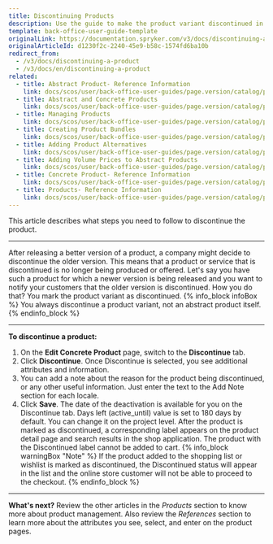 ```yaml
---
title: Discontinuing Products
description: Use the guide to make the product variant discontinued in the Back Office.
template: back-office-user-guide-template
originalLink: https://documentation.spryker.com/v3/docs/discontinuing-a-product
originalArticleId: d1230f2c-2240-45e9-b58c-1574fd6ba10b
redirect_from:
  - /v3/docs/discontinuing-a-product
  - /v3/docs/en/discontinuing-a-product
related:
  - title: Abstract Product- Reference Information
    link: docs/scos/user/back-office-user-guides/page.version/catalog/products/references/abstract-product-reference-information.html
  - title: Abstract and Concrete Products
    link: docs/scos/user/back-office-user-guides/page.version/catalog/products/abstract-and-concrete-products.html
  - title: Managing Products
    link: docs/scos/user/back-office-user-guides/page.version/catalog/products/managing-products/managing-products.html
  - title: Creating Product Bundles
    link: docs/scos/user/back-office-user-guides/page.version/catalog/products/abstract-products/creating-product-bundles.html
  - title: Adding Product Alternatives
    link: docs/scos/user/back-office-user-guides/page.version/catalog/products/managing-products/adding-product-alternatives.html
  - title: Adding Volume Prices to Abstract Products
    link: docs/scos/user/back-office-user-guides/page.version/catalog/products/abstract-products/adding-volume-prices-to-abstract-products.html
  - title: Concrete Product- Reference Information
    link: docs/scos/user/back-office-user-guides/page.version/catalog/products/references/concrete-product-reference-information.html
  - title: Products- Reference Information
    link: docs/scos/user/back-office-user-guides/page.version/catalog/products/references/products-reference-information.html
---
```


This article describes what steps you need to follow to discontinue the product.
***
After releasing a better version of a product, a company might decide to discontinue the older version.
This means that a product or service that is discontinued is no longer being produced or offered.
Let's say you have such a product for which a newer version is being released and you want to notify your customers that the older version is discontinued. How you do that? You mark the product variant as discontinued.
{% info_block infoBox %}
You always discontinue a product variant, not an abstract product itself.
{% endinfo_block %}
***
**To discontinue a product:**
1. On the **Edit Concrete Product** page, switch to the **Discontinue** tab.
2. Click **Discontinue**.
    Once Discontinue is selected, you see additional attributes and information.
3. You can add a note about the reason for the product being discontinued, or any other useful information. Just enter the text to the Add Note section for each locale.
4. Click **Save**.
The date of the deactivation is available for you on the Discontinue tab.
Days left (active_until) value is set to 180 days by default. You can change it on the project level.
After the product is marked as discontinued, a corresponding label appears on the product detail page and search results in the shop application.
The product with the Discontinued label cannot be added to cart.
{% info_block warningBox "Note" %}
If the product added to the shopping list or wishlist is marked as discontinued, the Discontinued status will appear in the list and the online store customer will not be able to proceed to the checkout.
{% endinfo_block %}
***
**What's next?**
Review the other articles in the _Products_ section to know more about product management. Also review the _References_ section to learn more about the attributes you see, select, and enter on the product pages.
